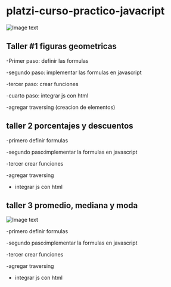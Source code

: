 # platzi-curso-practico-javacript

![Image text](https://firebasestorage.googleapis.com/v0/b/imagenes-1ccc1.appspot.com/o/readmes%2Ffiguras.webp?alt=media&token=1e205558-beb1-4150-a47e-f560fbbdbaf4)

## Taller #1 figuras geometricas

-Primer paso: definir las formulas

-segundo paso: implementar las formulas en javascript

-tercer paso: crear funciones

-cuarto paso: integrar js con html

-agregar traversing  (creacion de elementos)


## taller 2 porcentajes y descuentos 

-primero definir formulas

-segundo paso:implementar la formulas en javascript

-tercer crear funciones

-agregar traversing 

- integrar js con html

## taller 3 promedio, mediana y moda 

![Image text](https://firebasestorage.googleapis.com/v0/b/imagenes-1ccc1.appspot.com/o/readmes%2Fprom.jpg?alt=media&token=0bee5a41-41d1-47fd-9077-4b6e76b52e49)

-primero definir formulas

-segundo paso:implementar la formulas en javascript

-tercer crear funciones

-agregar traversing 

- integrar js con html

